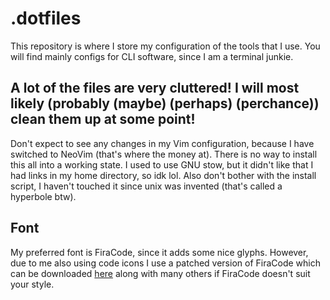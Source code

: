 # .dotfiles
This repository is where I store my configuration of the tools that I use. You will find mainly configs for CLI software, since I am a terminal junkie.

## A lot of the files are very cluttered! I will most likely (probably (maybe) (perhaps) (perchance)) clean them up at some point!
Don't expect to see any changes in my Vim configuration, because I have switched to NeoVim (that's where the money at). There is no way to install this all into a working state. I used to use GNU stow, but it didn't like that I had links in my home directory, so idk lol. Also don't bother with the install script, I haven't touched it since unix was invented (that's called a hyperbole btw).

## Font

My preferred font is FiraCode, since it adds some nice glyphs. However, due to me also using code icons I use a patched version of FiraCode which can be downloaded [here](https://github.com/ryanoasis/nerd-fonts/releases/latest/) along with many others if FiraCode doesn't suit your style. 
